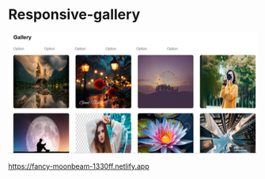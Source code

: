 <h1>Responsive-gallery</h1>
<a href="https://fancy-moonbeam-1330ff.netlify.app"><img src="gallery.png"></a>

https://fancy-moonbeam-1330ff.netlify.app
